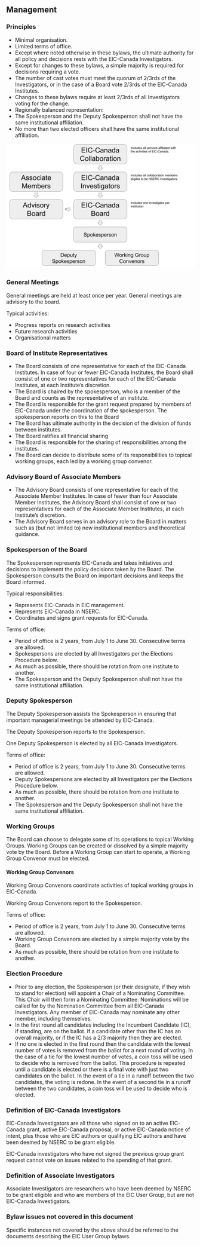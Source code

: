 ## Management

### Principles
- Minimal organisation.
- Limited terms of office.
- Except where noted otherwise in these bylaws, the ultimate authority for all policy and decisions rests with the EIC-Canada Investigators.
- Except for changes to these bylaws, a simple majority is required for decisions requiring a vote.
- The number of cast votes must meet the quorum of 2/3rds of the Investigators, or in the case of a Board vote 2/3rds of the EIC-Canada Institutes.
- Changes to these bylaws require at least 2/3rds of all Investigators voting for the change.
- Regionally balanced representation:
- The Spokesperson and the Deputy Spokesperson shall not have the same institutional affiliation.
- No more than two elected officers shall have the same institutional affiliation.

![Org Chart](assets/images/EIC-Canada%20Org%20Chart.png)

### General Meetings

General meetings are held at least once per year. General meetings are advisory to the board.

Typical activities:
- Progress reports on research activities
- Future research activities
- Organisational matters

### Board of Institute Representatives
- The Board consists of one representative for each of the EIC-Canada Institutes. In case of four or fewer EIC-Canada Institutes, the Board shall consist of one or two representatives for each of the EIC-Canada Institutes, at each Institute’s discretion.
- The Board is chaired by the spokesperson, who is a member of the Board and counts as the representative of an institute.
- The Board is responsible for the grant request prepared by members of EIC-Canada under the coordination of the spokesperson. The spokesperson reports on this to the Board
- The Board has ultimate authority in the decision of the division of funds between institutes.
- The Board ratifies all financial sharing
- The Board is responsible for the sharing of responsibilities among the institutes.
- The Board can decide to distribute some of its responsibilities to topical working groups, each led by a working group convenor.

### Advisory Board of Associate Members
- The Advisory Board consists of one representative for each of the Associate Member Institutes. In case of fewer than four Associate Member Institutes, the Advisory Board shall consist of one or two representatives for each of the Associate Member Institutes, at each Institute’s discretion.
- The Advisory Board serves in an advisory role to the Board in matters such as (but not limited to) new institutional members and theoretical guidance.

### Spokesperson of the Board
The Spokesperson represents EIC-Canada and takes initiatives and decisions to implement the policy decisions taken by the Board. The Spokesperson consults the Board on important decisions and keeps the Board informed.

Typical responsibilities:
- Represents EIC-Canada in EIC management.
- Represents EIC-Canada in NSERC.
- Coordinates and signs grant requests for EIC-Canada.

Terms of office:
- Period of office is 2 years, from July 1 to June 30. Consecutive terms are allowed.
- Spokespersons are elected by all Investigators per the Elections Procedure below.
- As much as possible, there should be rotation from one institute to another.
- The Spokesperson and the Deputy Spokesperson shall not have the same institutional affiliation.

### Deputy Spokesperson
The Deputy Spokesperson assists the Spokesperson in ensuring that important managerial meetings be attended by EIC-Canada.

The Deputy Spokesperson reports to the Spokesperson.

One Deputy Spokesperson is elected by all EIC-Canada Investigators.

Terms of office:
- Period of office is 2 years, from July 1 to June 30. Consecutive terms are allowed.
- Deputy Spokespersons are elected by all Investigators per the Elections Procedure below.
- As much as possible, there should be rotation from one institute to another.
- The Spokesperson and the Deputy Spokesperson shall not have the same institutional affiliation.

### Working Groups
The Board can choose to delegate some of its operations to topical Working Groups. Working Groups can be created or dissolved by a simple majority vote by the Board. Before a Working Group can start to operate, a Working Group Convenor must be elected.

#### Working Group Convenors
Working Group Convenors coordinate activities of topical working groups in EIC-Canada.

Working Group Convenors report to the Spokesperson.

Terms of office:
- Period of office is 2 years, from July 1 to June 30. Consecutive terms are allowed.
- Working Group Convenors are elected by a simple majority vote by the Board.
- As much as possible, there should be rotation from one institute to another.

### Election Procedure
- Prior to any election, the Spokesperson (or their designate, if they wish to stand for election) will appoint a Chair of a Nominating Committee. This Chair will then form a Nominating Committee. Nominations will be called for by the Nomination Committee from all EIC-Canada Investigators. Any member of EIC-Canada may nominate any other member, including themselves.
- In the first round all candidates including the Incumbent Candidate (IC), if standing, are on the ballot. If a candidate other than the IC has an overall majority, or if the IC has a 2/3 majority then they are elected.
- If no one is elected in the first round then the candidate with the lowest number of votes is removed from the ballot for a next round of voting. In the case of a tie for the lowest number of votes, a coin toss will be used to decide who is removed from the ballot. This procedure is repeated until a candidate is elected or there is a final vote with just two candidates on the ballot. In the event of a tie in a runoff between the two candidates, the voting is redone. In the event of a second tie in a runoff between the two candidates, a coin toss will be used to decide who is elected.

### Definition of EIC-Canada Investigators
EIC-Canada Investigators are all those who signed on to an active EIC-Canada grant, active EIC-Canada proposal, or active EIC-Canada notice of intent, plus those who are EIC authors or qualifying EIC authors and have been deemed by NSERC to be grant eligible.

EIC-Canada investigators who have not signed the previous group grant request cannot vote on issues related to the spending of that grant.

### Definition of Associate Investigators
Associate Investigators are researchers who have been deemed by NSERC to be grant eligible and who are members of the EIC User Group, but are not EIC-Canada Investigators.

### Bylaw issues not covered in this document 
Specific instances not covered by the above should be referred to the documents describing the EIC User Group bylaws.
